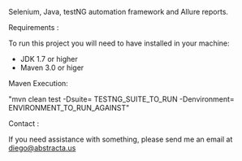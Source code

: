 Selenium, Java, testNG automation framework and Allure reports.

Requirements :

To run this project you will need to have installed in your machine:

- JDK 1.7 or higher
- Maven 3.0 or higer

Maven Execution:

"mvn clean test -Dsuite= TESTNG_SUITE_TO_RUN -Denvironment= ENVIRONMENT_TO_RUN_AGAINST"



Contact :

If you need assistance with something, please send me an email at diego@abstracta.us


